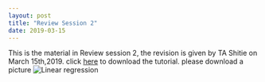 ```yaml
---
layout: post
title: "Review Session 2"
date: 2019-03-15
---
```


This is the material in Review session 2, the revision is given by TA Shitie on March 15th,2019.
click [here](/assets/TA_Review_Session_2.pdf) to download the tutorial.
please download  a picture
![Linear regression](https://github.com/Lzc563236/Lzc563236.github.io/blob/master/img/lm.png)
